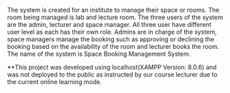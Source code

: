 The system is created for an institute to manage their space or rooms. The room being 
managed is lab and lecture room. The three users of the system are the admin, lecturer 
and space manager. All three user have different user level as each has their own role. 
Admins are in charge of the system, space managers manage the booking such as 
approving or declining the booking based on the availability of the room and lecturer 
books the room. The name of the system is Space Booking Management System.

**This project was developed using localhost(XAMPP Version: 8.0.6) and was not deployed to the public as instructed by our course lecturer due to the current online learning mode.
